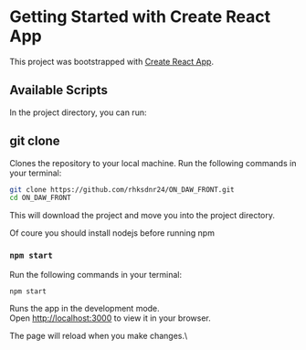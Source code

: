 # Getting Started with Create React App

This project was bootstrapped with [Create React App](https://github.com/facebook/create-react-app).

## Available Scripts

In the project directory, you can run:

## git clone
Clones the repository to your local machine.
Run the following commands in your terminal:


```bash
git clone https://github.com/rhksdnr24/ON_DAW_FRONT.git
cd ON_DAW_FRONT
```
This will download the project and move you into the project directory.


Of coure you should install nodejs before running npm

### `npm start`
Run the following commands in your terminal:

```bash
npm start
```
Runs the app in the development mode.\
Open [http://localhost:3000](http://localhost:3000) to view it in your browser.

The page will reload when you make changes.\
